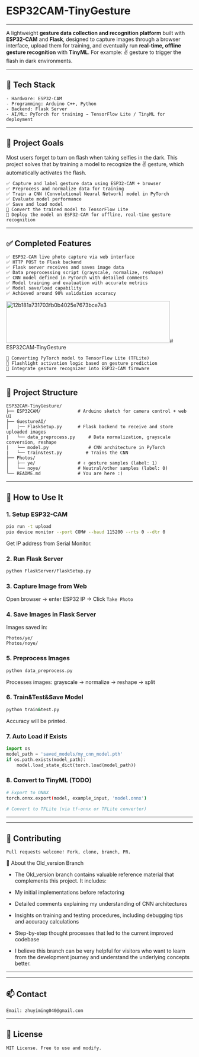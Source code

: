 # ESP32CAM-TinyGesture
---
A lightweight **gesture data collection and recognition platform** built with **ESP32-CAM** and **Flask**, designed to capture images through a browser interface, upload them for training, and eventually run **real-time, offline gesture recognition** with **TinyML**. For example: ✌️ gesture to trigger the flash in dark environments.

---

## 🚀 Tech Stack

```text
- Hardware: ESP32-CAM
- Programming: Arduino C++, Python
- Backend: Flask Server
- AI/ML: PyTorch for training → TensorFlow Lite / TinyML for deployment
```

---

## 🎯 Project Goals

Most users forget to turn on flash when taking selfies in the dark. This project solves that by training a model to recognize the ✌️ gesture, which automatically activates the flash.

```text
✅ Capture and label gesture data using ESP32-CAM + browser
✅ Preprocess and normalize data for training
✅ Train a CNN (Convolutional Neural Network) model in PyTorch
✅ Evaluate model performance
✅ Save and load model
🚧 Convert the trained model to TensorFlow Lite
🚧 Deploy the model on ESP32-CAM for offline, real-time gesture recognition
```

---

## ✅ Completed Features

```text
✅ ESP32-CAM live photo capture via web interface
✅ HTTP POST to Flask backend
✅ Flask server receives and saves image data
✅ Data preprocessing script (grayscale, normalize, reshape)
✅ CNN model defined in PyTorch with detailed comments
✅ Model training and evaluation with accurate metrics
✅ Model save/load capability
✅ Achieved around 90% validation accuracy
```
<img width="442" height="113" alt="12b181a731703fb0b4025e7673bce7e3" src="https://github.com/user-attachments/assets/8ec0553c-52c9-4242-a7b2-d96241ec0146" /># ESP32CAM-TinyGesture

```text
🚧 Converting PyTorch model to TensorFlow Lite (TFLite)
🚧 Flashlight activation logic based on gesture prediction
🚧 Integrate gesture recognizer into ESP32-CAM firmware
```

---

## 📁 Project Structure

```text
ESP32CAM-TinyGesture/
├── ESP32CAM/              # Arduino sketch for camera control + web UI
├── GuestureAI/
│   |── FlaskSetup.py      # Flask backend to receive and store uploaded images
|   └── data_preprocess.py     # Data normalization, grayscale conversion, reshape
|   └── model.py               # CNN architecture in PyTorch
|   └── train&test.py         # Trains the CNN
├── Photos/
│   ├── ye/                # ✌ gesture samples (label: 1)
│   └── noye/              # Neutral/other samples (label: 0)
└── README.md              # You are here :)
```

---

## 🧪 How to Use It

### 1. Setup ESP32-CAM

```bash
pio run -t upload
pio device monitor --port COM# --baud 115200 --rts 0 --dtr 0
```

Get IP address from Serial Monitor.

### 2. Run Flask Server

```bash
python FlaskServer/FlaskSetup.py
```

### 3. Capture Image from Web

Open browser → enter ESP32 IP → Click `Take Photo`

### 4. Save Images in Flask Server

Images saved in:

```text
Photos/ye/
Photos/noye/
```

### 5. Preprocess Images

```bash
python data_preprocess.py
```

Processes images: grayscale → normalize → reshape → split

### 6. Train&Test&Save Model

```bash
python train&test.py
```
Accuracy will be printed.


### 7. Auto Load if Exists

```python
import os
model_path = 'saved_models/my_cnn_model.pth'
if os.path.exists(model_path):
    model.load_state_dict(torch.load(model_path))
```

### 8. Convert to TinyML (TODO)

```bash
# Export to ONNX
torch.onnx.export(model, example_input, 'model.onnx')

# Convert to TFLite (via tf-onnx or TFLite converter)
```
---
---

## 🤝 Contributing

```text
Pull requests welcome! Fork, clone, branch, PR.
```
🔖 About the Old_version Branch
- The Old_version branch contains valuable reference material that complements this project. It includes:

- My initial implementations before refactoring

- Detailed comments explaining my understanding of CNN architectures

- Insights on training and testing procedures, including debugging tips and accuracy calculations

- Step-by-step thought processes that led to the current improved codebase

- I believe this branch can be very helpful for visitors who want to learn from the development journey and understand the underlying concepts better.

---
---

## 📫 Contact

```text
Email: zhuyiming040@gmail.com
```

---

## 📄 License

```text
MIT License. Free to use and modify.
```
